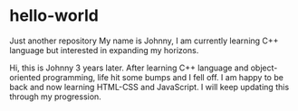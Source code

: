 # hello-world
Just another repository
My name is Johnny, I am currently learning C++ language but interested in expanding my horizons.

Hi, this is Johnny 3 years later. After learning C++ language and object-oriented programming, life hit some bumps and I fell off.
I am happy to be back and now learning HTML-CSS and JavaScript. I will keep updating this through my progression.
